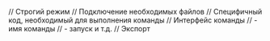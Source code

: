 // Строгий режим
// Подключение необходимых файлов
// Специфичный код, необходимый для выполнения команды
// Интерфейс команды
// - имя команды
// - запуск и т.д.
// Экспорт
